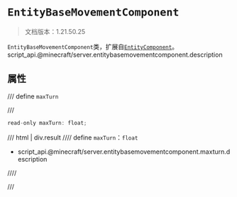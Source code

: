 # `EntityBaseMovementComponent`

> 文档版本：1.21.50.25

`EntityBaseMovementComponent`类，扩展自[`EntityComponent`](./entitycomponent.md)。script_api.@minecraft/server.entitybasemovementcomponent.description

## 属性

/// define
`maxTurn`


///

```js
read-only maxTurn: float;
```

/// html | div.result
//// define
`maxTurn`：`float`

- script_api.@minecraft/server.entitybasemovementcomponent.maxturn.description


////

///

